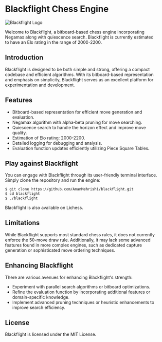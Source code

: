 # Blackflight Chess Engine

![Blackflight Logo](blackflight_logo.png)

Welcome to Blackflight, a bitboard-based chess engine incorporating Negamax along with quiescence search. Blackflight is currently estimated to have an Elo rating in the range of 2000-2200.

## Introduction

Blackflight is designed to be both simple and strong, offering a compact codebase and efficient algorithms. With its bitboard-based representation and emphasis on simplicity, Blackflight serves as an excellent platform for experimentation and development.

## Features

- Bitboard-based representation for efficient move generation and evaluation.
- Negamax algorithm with alpha-beta pruning for move searching.
- Quiescence search to handle the horizon effect and improve move quality.
- Estimation of Elo rating: 2000-2200.
- Detailed logging for debugging and analysis.
- Evaluation function updates efficiently utilizing Piece Square Tables.
  
## Play against Blackflight

You can engage with Blackflight through its user-friendly terminal interface. Simply clone the repository and run the engine:

```bash
$ git clone https://github.com/AmanMehrishi/blackflight.git
$ cd blackflight
$ ./blackflight
```
Blackflight is also available on Lichess.

## Limitations

While Blackflight supports most standard chess rules, it does not currently enforce the 50-move draw rule. Additionally, it may lack some advanced features found in more complex engines, such as dedicated capture generation or sophisticated move ordering techniques.

## Enhancing Blackflight

There are various avenues for enhancing Blackflight's strength:

- Experiment with parallel search algorithms or bitboard optimizations.
- Refine the evaluation function by incorporating additional features or domain-specific knowledge.
- Implement advanced pruning techniques or heuristic enhancements to improve search efficiency.

## License
Blackflight is licensed under the MIT License.



